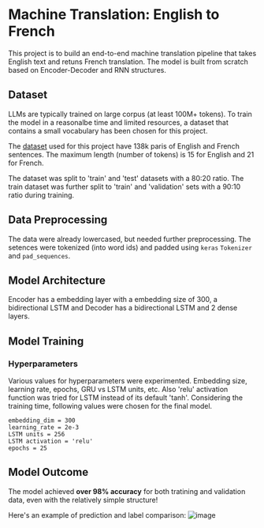 # Machine Translation: English to French

This project is to build an end-to-end machine translation pipeline that takes English text and retuns French translation. The model is built from scratch based on Encoder-Decoder and RNN structures. 

## Dataset
LLMs are typically trained on large corpus (at least 100M+ tokens). To train the model in a reasonalbe time and limited resources, a dataset that contains a small vocabulary has been chosen for this project.

The [dataset](https://github.com/sooolee/machine_translation_eng_to_french/tree/main/data) used for this project have 138k paris of English and French sentences. The maximum length (number of tokens) is 15 for English and 21 for French.

The dataset was split to 'train' and 'test' datasets with a 80:20 ratio. The train dataset was further split to 'train' and 'validation' sets with a 90:10 ratio during training. 

## Data Preprocessing
The data were already lowercased, but needed further preprocessing. The setences were tokenized (into word ids) and padded using `keras` `Tokenizer` and `pad_sequences`.

## Model Architecture
Encoder has a embedding layer with a embedding size of 300, a bidirectional LSTM and Decoder has a bidirectional LSTM and 2 dense layers. 

## Model Training
### Hyperparameters
Various values for hyperparameters were experimented. Embedding size, learning rate, epochs, GRU vs LSTM units, etc. Also 'relu' activation function was tried for LSTM instead of its default 'tanh'. Considering the training time, following values were chosen for the final model.

```
embedding_dim = 300
learning_rate = 2e-3
LSTM units = 256
LSTM activation = 'relu'
epochs = 25
```
## Model Outcome
The model achieved **over 98% accuracy** for both tratining and validation data, even with the relatively simple structure!

Here's an example of prediction and label comparison:
![image](https://github.com/sooolee/NLP-Machine-Translation_Eng-French/blob/main/outcome_example.png?raw=true)

